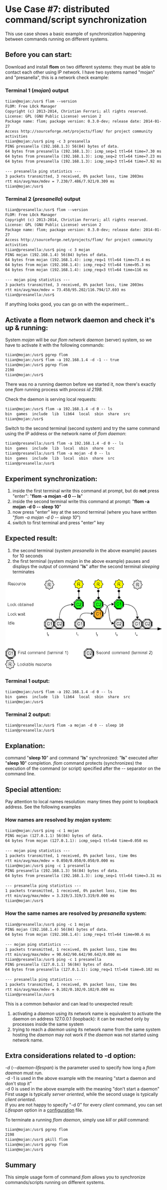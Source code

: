 # Use Case #7: distributed command/script synchronization

This use case shows a basic example of synchronization happening between commands running on different systems.

## Before you can start:
Download and install **flom** on two different systems: they must be able to contact each other using IP network.
I have two systems named "mojan" and "presanella", this is a network check example:

### Terminal 1 (*mojan*) output
    tiian@mojan:/usr$ flom --version
    FLOM: Free LOck Manager
    Copyright (c) 2013-2014, Christian Ferrari; all rights reserved.
    License: GPL (GNU Public License) version 2
    Package name: flom; package version: 0.3.0-dev; release date: 2014-01-27
    Access http://sourceforge.net/projects/flom/ for project community activities
    tiian@mojan:/usr$ ping -c 3 presanella
    PING presanella (192.168.1.3) 56(84) bytes of data.
    64 bytes from presanella (192.168.1.3): icmp_seq=1 ttl=64 time=7.30 ms
    64 bytes from presanella (192.168.1.3): icmp_seq=2 ttl=64 time=7.23 ms
    64 bytes from presanella (192.168.1.3): icmp_seq=3 ttl=64 time=7.92 ms
    
    --- presanella ping statistics ---
    3 packets transmitted, 3 received, 0% packet loss, time 2003ms
    rtt min/avg/max/mdev = 7.230/7.486/7.921/0.309 ms
    tiian@mojan:/usr$

### Terminal 2 (*presanella*) output
    tiian@presanella:/usr$ flom --version
    FLOM: Free LOck Manager
    Copyright (c) 2013-2014, Christian Ferrari; all rights reserved.
    License: GPL (GNU Public License) version 2
    Package name: flom; package version: 0.3.0-dev; release date: 2014-01-27
    Access http://sourceforge.net/projects/flom/ for project community activities
    tiian@presanella:/usr$ ping -c 3 mojan
    PING mojan (192.168.1.4) 56(84) bytes of data.
    64 bytes from mojan (192.168.1.4): icmp_req=1 ttl=64 time=73.4 ms
    64 bytes from mojan (192.168.1.4): icmp_req=2 ttl=64 time=95.3 ms
    64 bytes from mojan (192.168.1.4): icmp_req=3 ttl=64 time=116 ms
    
    --- mojan ping statistics ---
    3 packets transmitted, 3 received, 0% packet loss, time 2003ms
    rtt min/avg/max/mdev = 73.458/95.202/116.794/17.693 ms
    tiian@presanella:/usr$

If anything looks good, you can go on with the experiment...

## Activate a flom network daemon and check it's up & running:
System *mojan* will be our *flom network daemon* (server) system, so we have to activate it with the following commands:

    tiian@mojan:/usr$ pgrep flom
    tiian@mojan:/usr$ flom -a 192.168.1.4 -d -1 -- true
    tiian@mojan:/usr$ pgrep flom
    2198
    tiian@mojan:/usr$ 
There was no a running daemon before we started it, now there's exactly one *flom* running process with *process id 2198*.

Check the daemon is serving local requests:

    tiian@mojan:/usr$ flom -a 192.168.1.4 -d 0 -- ls
    bin  games  include  lib  lib64  local	sbin  share  src
    tiian@mojan:/usr$

Switch to the second terminal (second system) and try the same command using the IP address or the network name of *flom daemon*:

    tiian@presanella:/usr$ flom -a 192.168.1.4 -d 0 -- ls
    bin  games  include  lib  local  sbin  share  src
    tiian@presanella:/usr$ flom -a mojan -d 0 -- ls
    bin  games  include  lib  local  sbin  share  src
    tiian@presanella:/usr$

## Experiment synchronization:
1. inside the first terminal write this command at prompt, but do **not** press "enter": "**flom -a mojan -d 0 \-\- ls**"
2. inside the second terminal write this command at prompt: "**flom -a mojan -d 0 \-\- sleep 10**"
3. now press "enter" key at the second terminal (where you have written "*flom -a mojan -d 0 \-\- sleep 10*")
4. switch to first terminal and press "enter" key

## Expected result:
1. the second terminal (system *presanella* in the above example) pauses for 10 seconds
2. the first terminal (system *mojan* in the above example) pauses and displays the output of command "**ls**" after the second terminal *sleeping* terminates

![](use_case_1_5b_6b_7_8_9_14.png)

### Terminal 1 output:
    tiian@mojan:/usr$ flom -a 192.168.1.4 -d 0 -- ls
    bin  games  include  lib  lib64  local	sbin  share  src
    tiian@mojan:/usr$

### Terminal 2 output:
    tiian@presanella:/usr$ flom -a mojan -d 0 -- sleep 10
    tiian@presanella:/usr$

## Explanation:
command "**sleep 10**" and command "**ls**" synchronized: "**ls**" executed after "**sleep 10**" completion.
*flom* command protects (synchronizes) the execution of the command (or script) specified after the *\-\-* separator on the command line.

## Special attention:
Pay attention to local names resolution: many times they point to loopback address.
See the following examples

### How names are resolved by *mojan* system:
    tiian@mojan:/usr$ ping -c 1 mojan
    PING mojan (127.0.1.1) 56(84) bytes of data.
    64 bytes from mojan (127.0.1.1): icmp_seq=1 ttl=64 time=0.050 ms
    
    --- mojan ping statistics ---
    1 packets transmitted, 1 received, 0% packet loss, time 0ms
    rtt min/avg/max/mdev = 0.050/0.050/0.050/0.000 ms
    tiian@mojan:/usr$ ping -c 1 presanella
    PING presanella (192.168.1.3) 56(84) bytes of data.
    64 bytes from presanella (192.168.1.3): icmp_seq=1 ttl=64 time=3.31 ms
    
    --- presanella ping statistics ---
    1 packets transmitted, 1 received, 0% packet loss, time 0ms
    rtt min/avg/max/mdev = 3.319/3.319/3.319/0.000 ms
    tiian@mojan:/usr$

### How the same names are resolved by *presanella* system:
    tiian@presanella:/usr$ ping -c 1 mojan
    PING mojan (192.168.1.4) 56(84) bytes of data.
    64 bytes from mojan (192.168.1.4): icmp_req=1 ttl=64 time=90.6 ms
    
    --- mojan ping statistics ---
    1 packets transmitted, 1 received, 0% packet loss, time 0ms
    rtt min/avg/max/mdev = 90.642/90.642/90.642/0.000 ms
    tiian@presanella:/usr$ ping -c 1 presanella
    PING presanella (127.0.1.1) 56(84) bytes of data.
    64 bytes from presanella (127.0.1.1): icmp_req=1 ttl=64 time=0.102 ms
    
    --- presanella ping statistics ---
    1 packets transmitted, 1 received, 0% packet loss, time 0ms
    rtt min/avg/max/mdev = 0.102/0.102/0.102/0.000 ms
    tiian@presanella:/usr$

This is a common behavior and can lead to unexpected result:
1. activating a *daemon* using its network name is equivalent to activate the daemon on address 127.0.0.1 (loopback): it can be reached only by processes inside the same system
2. trying to reach a *daemon* using its network name from the same system hosting the *daemon* may not work if the *daemon* was not started using network name.

## Extra considerations related to -d option:
*-d* (*\-\-daemon-lifespan*) is the parameter used to specify how long a *flom daemon* must run.   
-d -1 is used in the above example with the meaning "start a daemon and don't stop it"   
-d 0 is used in the above example with the meaning "don't start a daemon"   
First usage is typically *server oriented*, while the second usage is typically *client oriented*.   
If you are not happy to specify "-d 0" for every *client* command, you can set *Lifespan* option in a [configuration](../Configuration.md) file.

To terminate a running *flom daemon*, simply use *kill* or *pkill* command:

    tiian@mojan:/usr$ pgrep flom
    2198
    tiian@mojan:/usr$ pkill flom
    tiian@mojan:/usr$ pgrep flom
    tiian@mojan:/usr$

## Summary
This simple usage form of command *flom* allows you to synchronize commands/scripts running on different systems.
